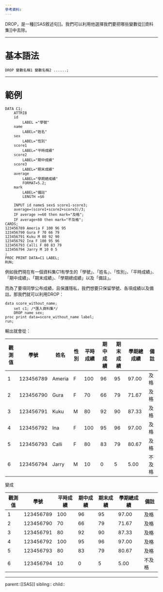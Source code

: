 ```yaml
---
參考資料:
---
```

DROP，是一種[[SAS敘述句]]。我們可以利用他選擇我們要把哪些變數從[[資料集]]中去除。
- - -
# 基本語法
```SAS
DROP 變數名稱1 變數名稱2 ......;
```
- - -
# 範例
```SAS
DATA C1;
	ATTRIB
	id 
		LABEL ="學號"
	name
		LABEL="姓名"
	sex
		LABEL="性別"
	score1
		LABEL="平時成績"
	score2
		LABEL="期中成績"
	score3
		LABEL="期末成績"
	average
		LABEL="學期總成績"
		FORMAT=5.2;
	mark
		LABEL="備註"
		LENGTH =$6

	INPUT id name$ sex$ score1-score3;
	average=(score1+score2+score3)/3;
	IF average >=60 then mark="及格";
	IF average<60 then mark="不及格";
CARDS;
123456789 Ameria F 100 96 95
123456790 Gura F 70 66 79
123456791 Kuku M 80 92 90
123456792 Ina F 100 95 96
123456793 Calli F 80 83 79
123456794 Jarry M 10 0 5
;
PROC PRINT DATA=C1 LABEL;
RUN;
```
例如我們現在有一個資料集C1有學生的「學號」、「姓名」、「性別」、「平時成績」、「期中成績」、「期末成績」、「學期總成績」以及「備註」。

而為了要項同學公布成績，且保護隱私，我們想要只保留學號、各項成績以及備註。那我們就可以利用DROP：
```SAS
data score_without_name;
	set c1; /*匯入資料集*/
	DROP name sex;
proc print data=score_without_name label;
run;
```
輸出就會從：

| 觀測值 | 學號        | 姓名     | 性別  | 平時成績 | 期中成績 | 期末成績 | 學期總成績 | 備註  |
| --- | --------- | ------ | --- | ---- | ---- | ---- | ----- | --- |
| 1   | 123456789 | Ameria | F   | 100  | 96   | 95   | 97.00 | 及格  |
| 2   | 123456790 | Gura   | F   | 70   | 66   | 79   | 71.67 | 及格  |
| 3   | 123456791 | Kuku   | M   | 80   | 92   | 90   | 87.33 | 及格  |
| 4   | 123456792 | Ina    | F   | 100  | 95   | 96   | 97.00 | 及格  |
| 5   | 123456793 | Calli  | F   | 80   | 83   | 79   | 80.67 | 及格  |
| 6   | 123456794 | Jarry  | M   | 10   | 0    | 5    | 5.00  | 不及格 |

變成

| 觀測值 | 學號        | 平時成績 | 期中成績 | 期末成績 | 學期總成績 | 備註  |
| --- | --------- | ---- | ---- | ---- | ----- | --- |
| 1   | 123456789 | 100  | 96   | 95   | 97.00 | 及格  |
| 2   | 123456790 | 70   | 66   | 79   | 71.67 | 及格  |
| 3   | 123456791 | 80   | 92   | 90   | 87.33 | 及格  |
| 4   | 123456792 | 100  | 95   | 96   | 97.00 | 及格  |
| 5   | 123456793 | 80   | 83   | 79   | 80.67 | 及格  |
| 6   | 123456794 | 10   | 0    | 5    | 5.00  | 不及格 |

- - -
parent::[[SAS]]
sibling::
child::